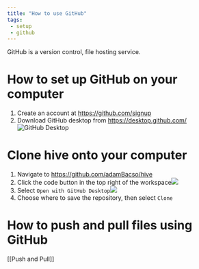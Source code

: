 ```yaml
---
title: "How to use GitHub"
tags:
 - setup
 - github
---
```

GitHub is a version control, file hosting service.

# How to set up GitHub on your computer
1. Create an account at https://github.com/signup
2. Download GitHub desktop from https://desktop.github.com/
![GitHub Desktop](ATTACHMENTS/Pasted%20image%2020221229184848.png)

# Clone hive onto your computer
1. Navigate to https://github.com/adamBacso/hive
2. Click the code button in the top right of the workspace![](ATTACHMENTS/Pasted%20image%2020221229185301.png)
3. Select `Open with GitHub Desktop`![](ATTACHMENTS/Pasted%20image%2020221229185348.png)
4. Choose where to save the repository, then select `Clone`

# How to push and pull files using GitHub
[[Push and Pull]]